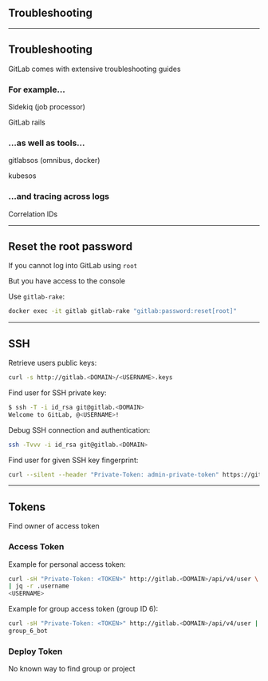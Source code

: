 <!-- .slide: id="gitlab_troubleshooting" class="vertical-center" -->

<i class="fa-duotone fa-briefcase-medical fa-8x fa-duotone-colors" style="float: right; color: grey;"></i>

## Troubleshooting

---

## Troubleshooting

<i class="fa-duotone fa-briefcase-medical fa-4x fa-duotone-colors" style="float: right;"></i>

GitLab comes with extensive troubleshooting guides [<i class="fa-solid fa-arrow-up-right-from-square"></i>](https://docs.gitlab.com/ee/administration/troubleshooting/)

### For example...

Sidekiq (job processor) [<i class="fa-solid fa-arrow-up-right-from-square"></i>](https://docs.gitlab.com/ee/administration/troubleshooting/sidekiq.html)

GitLab rails [<i class="fa-solid fa-arrow-up-right-from-square"></i>](https://docs.gitlab.com/ee/administration/troubleshooting/gitlab_rails_cheat_sheet.html)

### ...as well as tools...

gitlabsos (omnibus, docker) [<i class="fa-solid fa-arrow-up-right-from-square"></i>](https://gitlab.com/gitlab-com/support/toolbox/gitlabsos/)

kubesos [<i class="fa-solid fa-arrow-up-right-from-square"></i>](https://gitlab.com/gitlab-com/support/toolbox/kubesos)

### ...and tracing across logs

Correlation IDs [<i class="fa-solid fa-arrow-up-right-from-square"></i>](https://docs.gitlab.com/ee/administration/troubleshooting/tracing_correlation_id.html)

---

## Reset the root password

<i class="fa-duotone fa-terminal fa-4x fa-duotone-colors-inverted" style="float: right; padding-left: 0.5em;"></i>

If you cannot log into GitLab using `root`

But you have access to the console

Use `gitlab-rake`:

```bash
docker exec -it gitlab gitlab-rake "gitlab:password:reset[root]"
```

---

## SSH

<i class="fa-duotone fa-terminal fa-4x fa-duotone-colors-inverted" style="float: right; padding-left: 0.5em;"></i>

Retrieve users public keys:

```bash
curl -s http://gitlab.<DOMAIN>/<USERNAME>.keys
```

Find user for SSH private key:

```bash
$ ssh -T -i id_rsa git@gitlab.<DOMAIN>
Welcome to GitLab, @<USERNAME>!
```

Debug SSH connection and authentication:

```bash
ssh -Tvvv -i id_rsa git@gitlab.<DOMAIN>
```

Find user for given SSH key fingerprint:

```bash
curl --silent --header "Private-Token: admin-private-token" https://gitlab.haufedev.systems/api/v4/keys?fingerprint=d0:6d:2e:bb:fb:27:f1:6e:80:6c:16:b2:be:c6:d8:00 | jq
```

---

## Tokens

<i class="fa-duotone fa-passport fa-4x fa-duotone-colors" style="float: right;"></i>

Find owner of access token

### Access Token

Example for personal access token:

```bash
curl -sH "Private-Token: <TOKEN>" http://gitlab.<DOMAIN>/api/v4/user \
| jq -r .username
<USERNAME>
```

Example for group access token (group ID 6):

```bash
curl -sH "Private-Token: <TOKEN>" http://gitlab.<DOMAIN>/api/v4/user | jq -r .username
group_6_bot
```

### Deploy Token

No known way to find group or project
